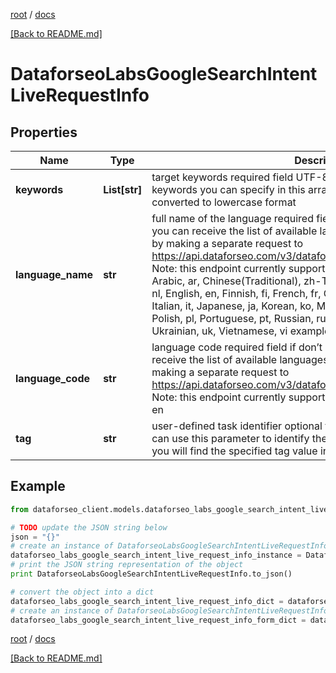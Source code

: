 [root](./../ "root") / [docs](./ "docs")

[[Back to README.md]](./../README.md "[Back to README.md]")

# DataforseoLabsGoogleSearchIntentLiveRequestInfo

## Properties

Name | Type | Description | Notes
------------ | ------------- | ------------- | -------------
**keywords** | **List[str]** | target keywords required field UTF-8 encoding maximum number of keywords you can specify in this array: 1000; the keywords will be converted to lowercase format | [optional]
**language_name** | **str** | full name of the language required field if don’t specify language_code you can receive the list of available languages with their language_name by making a separate request to https://api.dataforseo.com/v3/dataforseo_labs/locations_and_languages  Note: this endpoint currently supports the following languages only: Arabic, ar, Chinese(Traditional), zh-TW, Czech, cs, Danish, da, Dutch, nl, English, en, Finnish, fi, French, fr, German, de, Hebrew, he, Hindi, hi, Italian, it, Japanese, ja, Korean, ko, Malay, ms, Norwegian(Bokmål), nb, Polish, pl, Portuguese, pt, Russian, ru, Spanish, es, Swedish, sv, Thai, th, Ukrainian, uk, Vietnamese, vi example: English | [optional]
**language_code** | **str** | language code required field if don’t specify language_name you can receive the list of available languages with their language_code by making a separate request to https://api.dataforseo.com/v3/dataforseo_labs/locations_and_languages Note: this endpoint currently supports these languages only; example: en | [optional]
**tag** | **str** | user-defined task identifier optional field the character limit is 255 you can use this parameter to identify the task and match it with the result you will find the specified tag value in the data object of the response | [optional]

## Example

```python
from dataforseo_client.models.dataforseo_labs_google_search_intent_live_request_info import DataforseoLabsGoogleSearchIntentLiveRequestInfo

# TODO update the JSON string below
json = "{}"
# create an instance of DataforseoLabsGoogleSearchIntentLiveRequestInfo from a JSON string
dataforseo_labs_google_search_intent_live_request_info_instance = DataforseoLabsGoogleSearchIntentLiveRequestInfo.from_json(json)
# print the JSON string representation of the object
print DataforseoLabsGoogleSearchIntentLiveRequestInfo.to_json()

# convert the object into a dict
dataforseo_labs_google_search_intent_live_request_info_dict = dataforseo_labs_google_search_intent_live_request_info_instance.to_dict()
# create an instance of DataforseoLabsGoogleSearchIntentLiveRequestInfo from a dict
dataforseo_labs_google_search_intent_live_request_info_form_dict = dataforseo_labs_google_search_intent_live_request_info.from_dict(dataforseo_labs_google_search_intent_live_request_info_dict)
```

  

[root](./../ "root") / [docs](./ "docs")

[[Back to README.md]](./../README.md "[Back to README.md]")